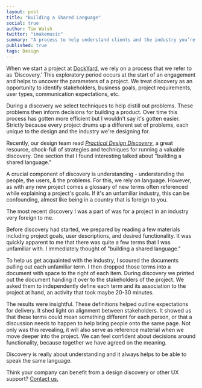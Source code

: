 ```yaml
---
layout: post
title: "Building a Shared Language"
social: true
author: Tim Walsh
twitter: "imakemusic"
summary: "A process to help understand clients and the industry you’re designing for"
published: true
tags: Design
---
```


When we start a project at [DockYard](http://dockyard.com), we rely on a process that we refer to as ‘Discovery.’ This exploratory period occurs at the start of an engagement and helps to uncover the parameters of a project. We treat discovery as an opportunity to identify stakeholders, business goals, project requirements, user types, communication expectations, etc.

During a discovery we select techniques to help distill out problems. These problems then inform decisions for building a product. Over time this process has gotten more efficient but I wouldn't say it's gotten easier. Strictly because every project drums up a different set of problems, each unique to the design and the industry we're designing for.

Recently, our design team read [_Practical Design Discovery_](https://abookapart.com/products/practical-design-discovery), a great resource, chock-full of strategies and techniques for running a valuable discovery. One section that I found interesting talked about "building a shared language."

A crucial component of discovery is understanding - understanding the people, the users, & the problems. For this, we rely on language. However, as with any new project comes a glossary of new terms often referenced while explaining a project's goals. If it's an unfamiliar industry, this can be confounding, almost like being in a country that is foreign to you.

The most recent discovery I was a part of was for a project in an industry very foreign to me.

Before discovery had started, we prepared by reading a few materials including project goals, user descriptions, and desired functionality. It was quickly apparent to me that there was quite a few terms that I was unfamiliar with. I immediately thought of "building a shared language."

To help us get acquainted with the industry, I scoured the documents pulling out each unfamiliar term. I then dropped those terms into a document with space to the right of each item. During discovery we printed out the document handing it over to the stakeholders of the project. We asked them to independently define each term and its association to the project at hand, an activity that took maybe 20-30 minutes.

The results were insightful. These definitions helped outline expectations for delivery. It shed light on alignment between stakeholders. It showed us that these terms could mean something different for each person, or that a discussion needs to happen to help bring people onto the same page. Not only was this revealing, it will also serve as reference material when we move deeper into the project. We can feel confident about decisions around functionality, because together we have agreed on the meaning.

Discovery is really about understanding and it always helps to be able to speak the same language.  

Think your company can benefit from a design discovery or other UX support? [Contact us.](https://dockyard.com/contact/hire-us)
